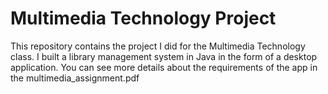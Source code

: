 # Multimedia Technology Project

This repository contains the project I did for the Multimedia Technology class. I built a library management system in Java in the form of a desktop application. You can see more details about the requirements of the app in the multimedia_assignment.pdf
